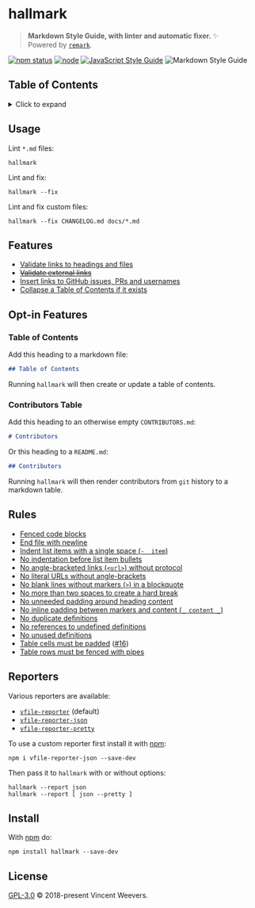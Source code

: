 # hallmark

> **Markdown Style Guide, with linter and automatic fixer.** :sparkles:  
> Powered by [`remark`][remark].

[![npm status](http://img.shields.io/npm/v/hallmark.svg)](https://www.npmjs.org/package/hallmark)
[![node](https://img.shields.io/node/v/hallmark.svg)](https://www.npmjs.org/package/hallmark)
[![JavaScript Style Guide](https://img.shields.io/badge/code_style-standard-brightgreen.svg)](https://standardjs.com)
![Markdown Style Guide](https://img.shields.io/badge/md_style-hallmark-brightgreen.svg)

## Table of Contents

<details><summary>Click to expand</summary>

- [Usage](#usage)
- [Features](#features)
- [Opt-in Features](#opt-in-features)
- [Rules](#rules)
- [Reporters](#reporters)
- [Install](#install)
- [License](#license)

</details>

## Usage

Lint `*.md` files:

```
hallmark
```

Lint and fix:

```
hallmark --fix
```

Lint and fix custom files:

```
hallmark --fix CHANGELOG.md docs/*.md
```

## Features

- [Validate links to headings and files](https://www.npmjs.com/package/remark-validate-links)
- ~~[Validate external links](https://www.npmjs.com/package/remark-lint-no-dead-urls)~~
- [Insert links to GitHub issues, PRs and usernames](https://www.npmjs.com/package/remark-github)
- [Collapse a Table of Contents if it exists](https://www.npmjs.com/package/remark-collapse)

## Opt-in Features

### Table of Contents

Add this heading to a markdown file:

```markdown
## Table of Contents
```

Running `hallmark` will then create or update a table of contents.

### Contributors Table

Add this heading to an otherwise empty `CONTRIBUTORS.md`:

```markdown
# Contributors
```

Or this heading to a `README.md`:

```markdown
## Contributors
```

Running `hallmark` will then render contributors from `git` history to a markdown table.

## Rules

- [Fenced code blocks](https://www.npmjs.com/package/remark-lint-code-block-style)
- [End file with newline](https://www.npmjs.com/package/remark-lint-final-newline)
- [Indent list items with a single space (`-  item`)](https://www.npmjs.com/package/remark-lint-list-item-indent)
- [No indentation before list item bullets](https://www.npmjs.com/package/remark-lint-list-item-bullet-indent)
- [No angle-bracketed links (`<url>`) without protocol](https://www.npmjs.com/package/remark-lint-no-auto-link-without-protocol)
- [No literal URLs without angle-brackets](https://www.npmjs.com/package/remark-lint-no-literal-urls)
- [No blank lines without markers (`>`) in a blockquote](https://www.npmjs.com/package/remark-lint-no-blockquote-without-marker)
- [No more than two spaces to create a hard break](https://www.npmjs.com/package/remark-lint-hard-break-spaces)
- [No unneeded padding around heading content](https://www.npmjs.com/package/remark-lint-no-heading-content-indent)
- [No inline padding between markers and content (`_ content _`)](https://www.npmjs.com/package/remark-lint-no-inline-padding)
- [No duplicate definitions](https://www.npmjs.com/package/remark-lint-no-duplicate-definitions)
- [No references to undefined definitions](https://www.npmjs.com/package/remark-lint-no-undefined-references)
- [No unused definitions](https://www.npmjs.com/package/remark-lint-no-unused-definitions)
- [Table cells must be padded](https://www.npmjs.com/package/remark-lint-table-cell-padding) ([#16](https://github.com/vweevers/hallmark/issues/16))
- [Table rows must be fenced with pipes](https://www.npmjs.com/package/remark-lint-table-pipes)

## Reporters

Various reporters are available:

- [`vfile-reporter`](https://npmjs.org/package/vfile-reporter) (default)
- [`vfile-reporter-json`](https://npmjs.org/package/vfile-reporter-json)
- [`vfile-reporter-pretty`](https://npmjs.org/package/vfile-reporter-pretty)

To use a custom reporter first install it with [npm](https://npmjs.org):

```
npm i vfile-reporter-json --save-dev
```

Then pass it to `hallmark` with or without options:

```
hallmark --report json
hallmark --report [ json --pretty ]
```

## Install

With [npm](https://npmjs.org) do:

```
npm install hallmark --save-dev
```

## License

[GPL-3.0](LICENSE) © 2018-present Vincent Weevers.

[remark]: https://www.npmjs.org/package/remark
